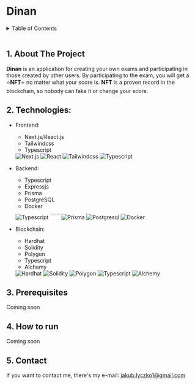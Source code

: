 # Dinan

<details>
  <summary>Table of Contents</summary>
  <ol>
    <li>
      <a href="#1-about-the-project">About The Project</a>
    </li>
    <li>
      <a href="#2-technologies">Technologies</a>
    </li>
    <li>
      <a href="#3-prerequisites">Prerequisites</a>
    </li>
    <li>
      <a href="#4-contact">How to run</a>
    </li>
    <li>
      <a href="#5-contact">Contact</a>
    </li>
  </ol>
</details>

<br/>

## 1. About The Project

**Dinan** is an application for creating your own exams and participating in those created by other users. By participating to the exam, you will get a ⭐**NFT**⭐ no matter what your score is. **NFT** is a proven record in the blockchain, so nobody can fake it or change your score.

## 2. Technologies:

- Frontend:

  - Next.js/React.js
  - Tailwindcss
  - Typescript

  <div>
      <img alt="Next.js" width="26px" src="https://i.ibb.co/Qnrf4Qn/Frame-26.png" />
      <img alt="React" width="26px" src="https://upload.wikimedia.org/wikipedia/commons/thumb/a/a7/React-icon.svg/2300px-React-icon.svg.png" />  
      <img alt="Tailwindcss" width="40px" src="https://tailwindcss.com/_next/static/media/tailwindcss-mark.79614a5f61617ba49a0891494521226b.svg" />   
      <img alt="Typescript" width="26px" src="https://upload.wikimedia.org/wikipedia/commons/thumb/4/4c/Typescript_logo_2020.svg/1200px-Typescript_logo_2020.svg.png" />
  </div>

- Backend:

  - Typescript
  - Expressjs
  - Prisma
  - PostgreSQL
  - Docker

  <div>
      <img alt="Typescript" width="26px" src="https://upload.wikimedia.org/wikipedia/commons/thumb/4/4c/Typescript_logo_2020.svg/1200px-Typescript_logo_2020.svg.png" />
      <img  alt="Express" width="26px" src="https://raw.githubusercontent.com/github/explore/80688e429a7d4ef2fca1e82350fe8e3517d3494d/topics/express/express.png" />
      <img  alt="Prisma" width="50px" src="https://nextjs.org/_next/image?url=https%3A%2F%2Fwww.datocms-assets.com%2F35255%2F1665880279-sponsor-logo-prisma.png&w=750&q=75" />      
      <img  alt="Postgresql" width="26px" src="https://upload.wikimedia.org/wikipedia/commons/thumb/2/29/Postgresql_elephant.svg/1985px-Postgresql_elephant.svg.png" />
      <img  alt="Docker" width="100px" src="https://www.docker.com/wp-content/uploads/2022/03/horizontal-logo-monochromatic-white.png" />

      
      
  </div>

- Blockchain:

  - Hardhat
  - Solidity
  - Polygon
  - Typescript
  - Alchemy

  <div>
      <img alt="Hardhat" width="36px" src="https://seeklogo.com/images/H/hardhat-logo-888739EBB4-seeklogo.com.png" />
      <img alt="Solidity" width="50px" src="https://cointral.com/wp-content/uploads/2019/11/solidity-nedir.png" />
      <img alt="Polygon" width="70px" background="white" src="https://upload.wikimedia.org/wikipedia/en/2/24/Polygon_blockchain_logo.png" />
      <img alt="Typescript" width="26px" src="https://upload.wikimedia.org/wikipedia/commons/thumb/4/4c/Typescript_logo_2020.svg/1200px-Typescript_logo_2020.svg.png" />
      <img alt="Alchemy" width="26px" src="https://res.cloudinary.com/crunchbase-production/image/upload/c_lpad,f_auto,q_auto:eco,dpr_1/knid3ofzvtnf9f6ifg7t" />
  </div>

## 3. Prerequisites

Coming soon

## 4. How to run

Coming soon

## 5. Contact

If you want to contact me, there's my e-mail:
jakub.lyczko1@gmail.com
